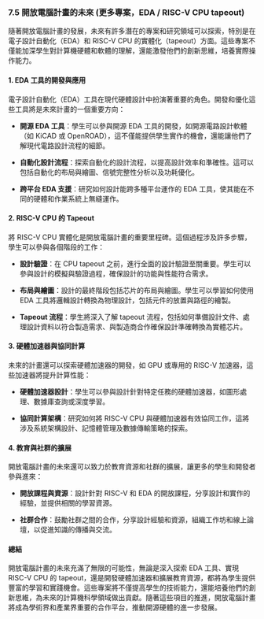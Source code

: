 ### 7.5 開放電腦計畫的未來 (更多專案，EDA / RISC-V CPU tapeout)

隨著開放電腦計畫的發展，未來有許多潛在的專案和研究領域可以探索，特別是在電子設計自動化（EDA）和 RISC-V CPU 的實體化（tapeout）方面。這些專案不僅能加深學生對計算機硬體和軟體的理解，還能激發他們的創新思維，培養實際操作能力。

#### 1. EDA 工具的開發與應用

電子設計自動化（EDA）工具在現代硬體設計中扮演著重要的角色。開發和優化這些工具將是未來計畫的一個重要方向：

- **開源 EDA 工具**：學生可以參與開源 EDA 工具的開發，如開源電路設計軟體（如 KiCAD 或 OpenROAD），這不僅能提供學生實作的機會，還能讓他們了解現代電路設計流程的細節。

- **自動化設計流程**：探索自動化的設計流程，以提高設計效率和準確性。這可以包括自動化的布局與繪圖、信號完整性分析以及功耗優化。

- **跨平台 EDA 支援**：研究如何設計能跨多種平台運作的 EDA 工具，使其能在不同的硬體和作業系統上無縫運作。

#### 2. RISC-V CPU 的 Tapeout

將 RISC-V CPU 實體化是開放電腦計畫的重要里程碑。這個過程涉及許多步驟，學生可以參與各個階段的工作：

- **設計驗證**：在 CPU tapeout 之前，進行全面的設計驗證至關重要。學生可以參與設計的模擬與驗證過程，確保設計的功能與性能符合需求。

- **布局與繪圖**：設計的最終階段包括芯片的布局與繪圖。學生可以學習如何使用 EDA 工具將邏輯設計轉換為物理設計，包括元件的放置與路徑的繪製。

- **Tapeout 流程**：學生將深入了解 tapeout 流程，包括如何準備設計文件、處理設計資料以符合製造需求、與製造商合作確保設計準確轉換為實體芯片。

#### 3. 硬體加速器與協同計算

未來的計畫還可以探索硬體加速器的開發，如 GPU 或專用的 RISC-V 加速器，這些加速器將提升計算性能：

- **硬體加速器設計**：學生可以參與設計針對特定任務的硬體加速器，如圖形處理、數據庫查詢或深度學習。

- **協同計算架構**：研究如何將 RISC-V CPU 與硬體加速器有效協同工作，這將涉及系統架構設計、記憶體管理及數據傳輸策略的探索。

#### 4. 教育與社群的擴展

開放電腦計畫的未來還可以致力於教育資源和社群的擴展，讓更多的學生和開發者參與進來：

- **開放課程與資源**：設計針對 RISC-V 和 EDA 的開放課程，分享設計和實作的經驗，並提供相關的學習資源。

- **社群合作**：鼓勵社群之間的合作，分享設計經驗和資源，組織工作坊和線上論壇，以促進知識的傳播與交流。

#### 總結

開放電腦計畫的未來充滿了無限的可能性，無論是深入探索 EDA 工具、實現 RISC-V CPU 的 tapeout，還是開發硬體加速器和擴展教育資源，都將為學生提供豐富的學習和實踐機會。這些專案將不僅提高學生的技術能力，還能培養他們的創新思維，為未來的計算機科學領域做出貢獻。隨著這些項目的推進，開放電腦計畫將成為學術界和產業界重要的合作平台，推動開源硬體的進一步發展。